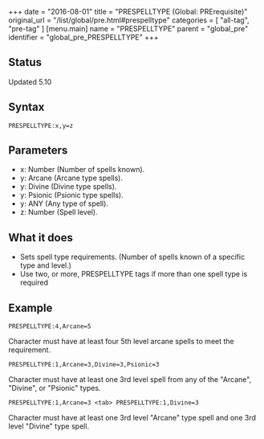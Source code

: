 +++
date = "2016-08-01"
title = "PRESPELLTYPE (Global: PRErequisite)"
original_url = "/list/global/pre.html#prespelltype"
categories = [ "all-tag", "pre-tag" ]
[menu.main]
    name = "PRESPELLTYPE"
    parent = "global_pre"
    identifier = "global_pre_PRESPELLTYPE"
+++

## Status

Updated 5.10

## Syntax

`PRESPELLTYPE:x,y=z`

## Parameters

-   x: Number (Number of spells known).
-   y: Arcane (Arcane type spells).
-   y: Divine (Divine type spells).
-   y: Psionic (Psionic type spells).
-   y: ANY (Any type of spell).
-   z: Number (Spell level).



What it does
------------

-   Sets spell type requirements. (Number of spells known of a specific
    type and level.)
-   Use two, or more, PRESPELLTYPE tags if more than one spell type is
    required

Example
-------

`PRESPELLTYPE:4,Arcane=5`

Character must have at least four 5th level arcane spells to meet the
requirement.

`PRESPELLTYPE:1,Arcane=3,Divine=3,Psionic=3`

Character must have at least one 3rd level spell from any of the
"Arcane", "Divine", or "Psionic" types.

`PRESPELLTYPE:1,Arcane=3 <tab> PRESPELLTYPE:1,Divine=3`

Character must have at least one 3rd level "Arcane" type spell and one
3rd level "Divine" type spell.

